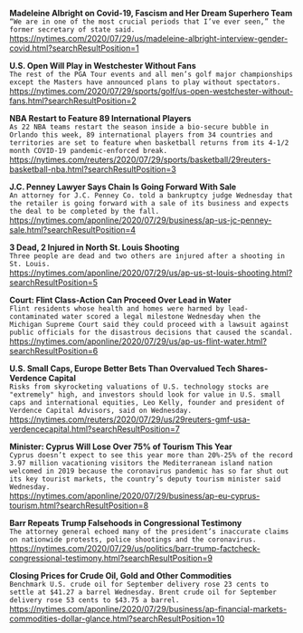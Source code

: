**Madeleine Albright on Covid-19, Fascism and Her Dream Superhero Team**\
`“We are in one of the most crucial periods that I’ve ever seen,” the former secretary of state said.`\
https://nytimes.com/2020/07/29/us/madeleine-albright-interview-gender-covid.html?searchResultPosition=1

**U.S. Open Will Play in Westchester Without Fans**\
`The rest of the PGA Tour events and all men’s golf major championships except the Masters have announced plans to play without spectators.`\
https://nytimes.com/2020/07/29/sports/golf/us-open-westchester-without-fans.html?searchResultPosition=2

**NBA Restart to Feature 89 International Players**\
`As 22 NBA teams restart the season inside a bio-secure bubble in Orlando this week, 89 international players from 34 countries and territories are set to feature when basketball returns from its 4-1/2 month COVID-19 pandemic-enforced break.`\
https://nytimes.com/reuters/2020/07/29/sports/basketball/29reuters-basketball-nba.html?searchResultPosition=3

**J.C. Penney Lawyer Says Chain Is Going Forward With Sale**\
`An attorney for J.C. Penney Co. told a bankruptcy judge Wednesday that the retailer is going forward with a sale of its business and expects the deal to be completed by the fall.`\
https://nytimes.com/aponline/2020/07/29/business/ap-us-jc-penney-sale.html?searchResultPosition=4

**3 Dead, 2 Injured in North St. Louis Shooting**\
`Three people are dead and two others are injured after a shooting in St. Louis.`\
https://nytimes.com/aponline/2020/07/29/us/ap-us-st-louis-shooting.html?searchResultPosition=5

**Court: Flint Class-Action Can Proceed Over Lead in Water**\
`Flint residents whose health and homes were harmed by lead-contaminated water scored a legal milestone Wednesday when the Michigan Supreme Court said they could proceed with a lawsuit against public officials for the disastrous decisions that caused the scandal.`\
https://nytimes.com/aponline/2020/07/29/us/ap-us-flint-water.html?searchResultPosition=6

**U.S. Small Caps, Europe Better Bets Than Overvalued Tech Shares-Verdence Capital**\
`Risks from skyrocketing valuations of U.S. technology stocks are "extremely" high, and investors should look for value in U.S. small caps and international equities, Leo Kelly, founder and president of Verdence Capital Advisors, said on Wednesday.  `\
https://nytimes.com/reuters/2020/07/29/us/29reuters-gmf-usa-verdencecapital.html?searchResultPosition=7

**Minister: Cyprus Will Lose Over 75% of Tourism This Year**\
`Cyprus doesn’t expect to see this year more than 20%-25% of the record 3.97 million vacationing visitors the Mediterranean island nation welcomed in 2019 because the coronavirus pandemic has so far shut out its key tourist markets, the country’s deputy tourism minister said Wednesday.`\
https://nytimes.com/aponline/2020/07/29/business/ap-eu-cyprus-tourism.html?searchResultPosition=8

**Barr Repeats Trump Falsehoods in Congressional Testimony**\
`The attorney general echoed many of the president’s inaccurate claims on nationwide protests, police shootings and the coronavirus.`\
https://nytimes.com/2020/07/29/us/politics/barr-trump-factcheck-congressional-testimony.html?searchResultPosition=9

**Closing Prices for Crude Oil, Gold and Other Commodities**\
`Benchmark U.S. crude oil for September delivery rose 23 cents to settle at $41.27 a barrel Wednesday. Brent crude oil for September delivery rose 53 cents to $43.75 a barrel.`\
https://nytimes.com/aponline/2020/07/29/business/ap-financial-markets-commodities-dollar-glance.html?searchResultPosition=10

